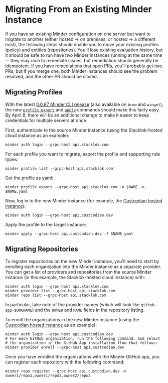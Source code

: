 # Migrating From an Existing Minder Instance

If you have an existing Minder configuration on one server but want to migrate to another (either hosted -> on premises, or hosted -> a different host), the following steps should enable you to move your existing profiles (policy) and entities (repositories).   You'll lose existing evaluation history, but it should be safe to run have _two_ Minder instances running at the same time -- they may race to remediate issues, but remediation should generally be idempotent.  If you have remediations that open PRs, you'll probably get two PRs, but if you merge one, both Minder instances should see the problem resolved, and the other PR should be closed.

## Migrating Profiles

With the latest [0.0.87 Minder CLI release](https://github.com/mindersec/minder/releases/v0.0.87) (also available on `brew` and `winget`), the new [`profile export`](https://mindersec.github.io/ref/cli/minder_profile_export) and [`apply`](https://mindersec.github.io/ref/cli/minder_apply) commands should make this fairly easy.  By April 8, there will be an additional change to make it easier to keep credentials for multiple servers at once.

First, authenticate to the source Minder instance (using the Stacklok-hosted cloud instance as an example):

```
minder auth login --grpc-host api.stacklok.com
```

For each profile you want to migrate, export the profile and supporting rule types:
```
minder profile list --grpc-host api.stacklok.com'
```

Get the profile as yaml:

```
minder profile export --grpc-host api.stacklok.com -n $NAME -o $NAME.yaml
```

Now, log in to the new Minder instance (for example, the [Custcodian hosted instance](./index.md)):

```
minder auth login --grpc-host api.custcodian.dev
```

Apply the profile to the target instance:

```
minder apply --grpc-host api.custcodian.dev -f $NAME.yaml
```

## Migrating Repositories

To register repositories on the new Minder instance, you'll need to start by enrolling each organization into the Minder instance as a separate provider.  You can get a list of providers and repositories from the source Minder instance (in this example, the Stacklok-hosted cloud instance) with:

```
minder auth login --grpc-host api.stacklok.com
minder provider list --grpc-host api.stacklok.com
minder repo list --grpc-host api.stacklok.com
```

In particular, take note of the provider names (which will look like `github-app-$ORGNAME`) and the `OWNER` and `NAME` fields in the repository listing.

To enroll the organizations in the new Minder instance (using the [Custcodian hosted instance](./index.md) as an example):

```
minder auth login --grpc-host api.custcodian.dev
# For each GitHub organization, run the following command, and select
# the organization in the GitHub App installation flow that follows:
minder provider enroll --grpc-host api.custcodian.dev
```

Once you have enrolled the organizations with the Minder GitHub app, you can register each repository with the following command:

```
minder repo register --grpc-host api.custcodian.dev -n owner1/repo1,owner1/repo2,owner2/repo3
```